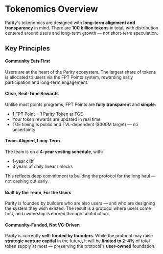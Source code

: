 # Tokenomics Overview

Parity's tokenomics are designed with **long-term alignment and transparency** in mind. There are **100 billion tokens** in total, with distribution centered around users and long-term growth — not short-term speculation.

## Key Principles

#### Community Eats First

Users are at the heart of the Parity ecosystem. The largest share of tokens is allocated to users via the FPT Points system, rewarding early participation and long-term engagement.

#### Clear, Real-Time Rewards

Unlike most points programs, FPT Points are **fully transparent** and **simple**:

* 1 FPT Point = 1 Parity Token at TGE
* Your token rewards are updated in real time
* TGE timing is public and TVL-dependent ($300M target) — no uncertainty

#### Team-Aligned, Long-Term

The team is on a **4-year vesting schedule**, with:

* 1-year cliff
* 3 years of daily linear unlocks

This reflects deep commitment to building the protocol for the long haul — not cashing out early.

#### Built by the Team, For the Users

Parity is founded by builders who are also users — and who are designing the system they wish existed. The result is a protocol where users come first, and ownership is earned through contribution.

#### Community-Funded, Not VC-Driven

Parity is currently **self-funded by founders**. While the protocol may raise **strategic venture capital** in the future, it will be **limited to 2–4%** of total token supply at most — preserving the protocol's **user-owned** foundation.
